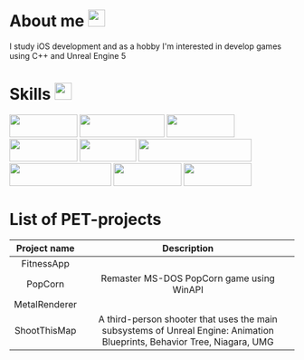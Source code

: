 # About me <img src="https://raw.githubusercontent.com/MartinHeinz/MartinHeinz/master/wave.gif" width="30px">
I study iOS development and as a hobby I'm interested in develop games using C++ and Unreal Engine 5

# Skills <img src="https://user-images.githubusercontent.com/34418187/202911895-f5e9690b-9772-4c3a-8ba6-d6ad2039e3b4.gif" width="30" height="30" />

<img src="https://i.postimg.cc/XvggQXtK/Untitled-1.png" width="120" height="40" /> <img src="https://i.postimg.cc/dQ53YCbk/Untitled-6.png" width="150" height="40"/> <img src="https://i.postimg.cc/tJ5gZQcz/Untitled-1.png" width="120" height="40" />    <img src="https://i.postimg.cc/bvBVPZNx/2.png" width="120" height="40" /> <img src="https://camo.githubusercontent.com/891c1fd9d2ab2adf1053e8514f469b94049769ccd9d2765c8e06e9c1b6da1b8c/68747470733a2f2f696d672e736869656c64732e696f2f62616467652f632b2b2d2532333030353939432e7376673f7374796c653d666f722d7468652d6261646765266c6f676f3d63253242253242266c6f676f436f6c6f723d7768697465" width="100" height="40"/> <img src="https://i.postimg.cc/LXcFDycZ/unreal.png" width="200" height="40" />    <img src="https://i.postimg.cc/pL2FZxMz/4.png" width="180" height="40" /> <img src="https://camo.githubusercontent.com/ec0d32e85caf4723d5182a75338c89f85a2c3679aed0c46c9ee9fd1c8dc2a316/68747470733a2f2f696d672e736869656c64732e696f2f62616467652f6769742d2532334630353033332e7376673f7374796c653d666f722d7468652d6261646765266c6f676f3d676974266c6f676f436f6c6f723d7768697465" width="120" height="40" /> <img src="https://camo.githubusercontent.com/f6d50128cb007f85916b7a899da5d94f654dce35a37331c8d28573aef46f4274/68747470733a2f2f696d672e736869656c64732e696f2f62616467652f6769746875622d2532333132313031312e7376673f7374796c653d666f722d7468652d6261646765266c6f676f3d676974687562266c6f676f436f6c6f723d7768697465" width="120" height="40" />   

# List of PET-projects
| Project name  | Description |
|:------------:|:-----------:|
| FitnessApp |  | 
| PopCorn | Remaster MS-DOS PopCorn game using WinAPI | 
| MetalRenderer |  | 
| ShootThisMap | A third-person shooter that uses the main subsystems of Unreal Engine: Animation Blueprints, Behavior Tree, Niagara, UMG |

